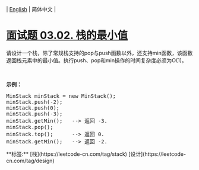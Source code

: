 | [English](README_EN.md) | 简体中文 |

# [面试题 03.02. 栈的最小值](https://leetcode-cn.com/problems/min-stack-lcci)
<p>请设计一个栈，除了常规栈支持的pop与push函数以外，还支持min函数，该函数返回栈元素中的最小值。执行push、pop和min操作的时间复杂度必须为O(1)。</p><br><p><strong>示例：</strong><pre>MinStack minStack = new MinStack();<br>minStack.push(-2);<br>minStack.push(0);<br>minStack.push(-3);<br>minStack.getMin();   --> 返回 -3.<br>minStack.pop();<br>minStack.top();      --> 返回 0.<br>minStack.getMin();   --> 返回 -2.</pre></p>
**标签:**  [栈](https://leetcode-cn.com/tag/stack) [设计](https://leetcode-cn.com/tag/design) 